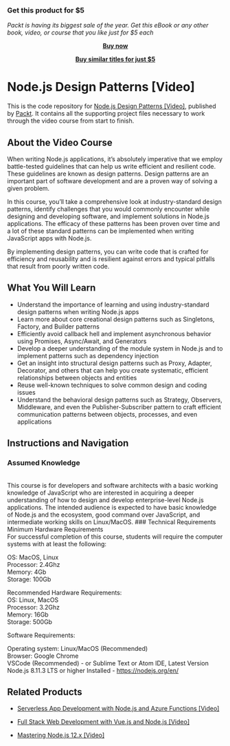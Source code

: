 
### Get this product for $5

<i>Packt is having its biggest sale of the year. Get this eBook or any other book, video, or course that you like just for $5 each</i>


<b><p align='center'>[Buy now](https://packt.link/9781789538397)</p></b>


<b><p align='center'>[Buy similar titles for just $5](https://subscription.packtpub.com/search)</p></b>


# Node.js Design Patterns [Video]
This is the code repository for [Node.js Design Patterns [Video]](https://www.packtpub.com/web-development/nodejs-design-patterns-video?utm_source=github&utm_medium=repository&utm_campaign=9781789538397), published by [Packt](https://www.packtpub.com/?utm_source=github). It contains all the supporting project files necessary to work through the video course from start to finish.
## About the Video Course
When writing Node.js applications, it’s absolutely imperative that we employ battle-tested guidelines that can help us write efficient and resilient code. These guidelines are known as design patterns. Design patterns are an important part of software development and are a proven way of solving a given problem.

In this course, you’ll take a comprehensive look at industry-standard design patterns, identify challenges that you would commonly encounter while designing and developing software, and implement solutions in Node.js applications. The efficacy of these patterns has been proven over time and a lot of these standard patterns can be implemented when writing JavaScript apps with Node.js. 

By implementing design patterns, you can write code that is crafted for efficiency and reusability and is resilient against errors and typical pitfalls that result from poorly written code.

<H2>What You Will Learn</H2>
<DIV class=book-info-will-learn-text>
<UL>
<LI>Understand the importance of learning and using industry-standard design patterns when writing Node.js apps 
<LI>Learn more about core creational design patterns such as Singletons, Factory, and Builder patterns
<LI>Efficiently avoid callback hell and implement asynchronous behavior using Promises, Async/Await, and Generators
<LI>Develop a deeper understanding of the module system in Node.js and to implement patterns such as dependency injection
<LI>Get an insight into structural design patterns such as Proxy, Adapter, Decorator, and others that can help you create systematic, efficient relationships between objects and entities
<LI>Reuse well-known techniques to solve common design and coding issues
<LI>Understand the behavioral design patterns such as Strategy, Observers, Middleware, and even the Publisher-Subscriber pattern to craft efficient communication patterns between objects, processes, and even applications </LI></UL></DIV>

## Instructions and Navigation
### Assumed Knowledge
<br/>
This course is for developers and software architects with a basic working knowledge of JavaScript who are interested in acquiring a deeper understanding of how to design and develop enterprise-level Node.js applications. The intended audience is expected to have basic knowledge of Node.js and the ecosystem, good command over JavaScript, and intermediate working skills on Linux/MacOS.
### Technical Requirements
<br/>
Minimum Hardware Requirements<br/>
For successful completion of this course, students will require the computer systems with at least the following:<br/>

OS: MacOS, Linux<br/>
Processor: 2.4Ghz<br/>
Memory: 4Gb<br/>
Storage: 100Gb<br/>

Recommended Hardware Requirements:
<br/>
OS: Linux, MacOS<br/>
Processor: 3.2Ghz<br/>
Memory: 16Gb<br/>
Storage: 500Gb<br/>

Software Requirements:<br/>

Operating system: Linux/MacOS (Recommended)<br/>
Browser: Google Chrome<br/>
VSCode (Recommended)  - or Sublime Text or Atom IDE, Latest Version<br/>
Node.js 8.11.3 LTS or higher Installed - https://nodejs.org/en/<br/>

## Related Products
* [Serverless App Development with Node.js and Azure Functions [Video]](https://www.packtpub.com/virtualization-and-cloud/serverless-app-development-nodejs-and-azure-functions-video?utm_source=github&utm_medium=repository&utm_campaign=9781789802870)

* [Full Stack Web Development with Vue.js and Node.js [Video]](https://www.packtpub.com/web-development/full-stack-web-development-vuejs-and-nodejs-video?utm_source=github&utm_medium=repository&utm_campaign=9781789345094)

* [Mastering Node.js 12.x [Video]](https://www.packtpub.com/application-development/mastering-nodejs-12x-video?utm_source=github&utm_medium=repository&utm_campaign=9781789539899)


